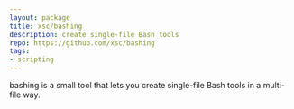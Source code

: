 ```yaml
---
layout: package
title: xsc/bashing
description: create single-file Bash tools
repo: https://github.com/xsc/bashing
tags:
- scripting
---
```

bashing is a small tool that lets you create single-file Bash tools in a multi-file way.


